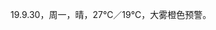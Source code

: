 <link href="../../css/style.css" rel="stylesheet" type="text/css" />

<span class="fzzy">19.9.30，周一，晴，27℃／19℃，大雾橙色预警。

